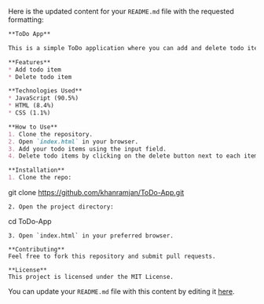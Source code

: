Here is the updated content for your `README.md` file with the requested formatting:

```markdown
**ToDo App**

This is a simple ToDo application where you can add and delete todo items.

**Features**
* Add todo item
* Delete todo item

**Technologies Used**
* JavaScript (90.5%)
* HTML (8.4%)
* CSS (1.1%)

**How to Use**
1. Clone the repository.
2. Open `index.html` in your browser.
3. Add your todo items using the input field.
4. Delete todo items by clicking on the delete button next to each item.

**Installation**
1. Clone the repo:
   ```
   git clone https://github.com/khanramjan/ToDo-App.git
   ```
2. Open the project directory:
   ```
   cd ToDo-App
   ```
3. Open `index.html` in your preferred browser.

**Contributing**
Feel free to fork this repository and submit pull requests.

**License**
This project is licensed under the MIT License.
```

You can update your `README.md` file with this content by editing it [here](https://github.com/khanramjan/ToDo-App/edit/main/README.md).
